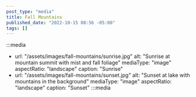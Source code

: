 ```yaml
---
post_type: "media"
title: Fall Mountains
published_date: "2022-10-15 08:56 -05:00"
tags: []
---
```


:::media
- url: "/assets/images/fall-mountains/sunrise.jpg"
  alt: "Sunrise at mountain summit with mist and fall foliage"
  mediaType: "image"
  aspectRatio: "landscape"
  caption: "Sunrise"
- url: "/assets/images/fall-mountains/sunset.jpg"
  alt: "Sunset at lake with mountains in the background"
  mediaType: "image"
  aspectRatio: "landscape"
  caption: "Sunset"
:::media